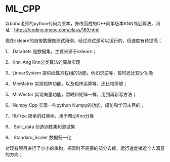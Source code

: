 # ML_CPP
以bobo老师的python代码为原本，修改而成的C++简单版本KNN邻近算法，网址：https://coding.imooc.com/class/169.html

 
现在sklearn的自带数据做测试用例，经过测试是可以运行的，但速度有待提高；

1、 DataSets 是数据集，主要来源于sklearn；

2、Knn_Ang Knn分类算法的简单实现

3、LinearSystem 提供线性方程组的功能，例如求逆等，暂时还比较少功能

4、MinMatrix 实现矩阵功能，以及矩阵运算等，还比较简陋；

5、MinVector 实现向量功能，暂时和矩阵一样，用到再新写方法；

6、Numpy_Cpp 实现一些python Numpy的功能，模仿和学习未目的；

7、RbTree 简单的红黑树，用于帮助Knn分类

8、 Split_data 创造训练集和测试集

9、 Standard_Scaler 数据归一化


对现有项目进行了小小的重构，把暂时不需要的部分去掉，运行速度接近个人满意的方向；
